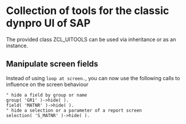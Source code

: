 # Collection of tools for the classic dynpro UI of SAP

The provided class ZCL_UITOOLS can be used via inheritance or as an instance.

## Manipulate screen fields

Instead of using `loop at screen.`, you can now use the following calls to influence on the screen behaviour

    " hide a field by group or name
    group( 'GR1' )->hide( ).
    field( 'MATNR' )->hide( ).
    " hide a selection or a parameter of a report screen
    selection( 'S_MATNR' )->hide( ).
